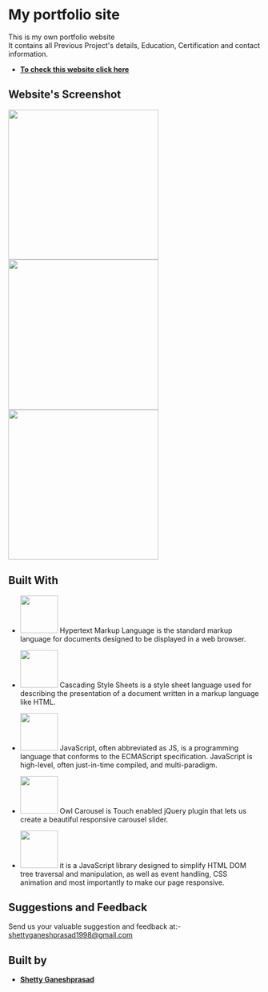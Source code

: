 # My portfolio site

This is my own portfolio website</br>
It contains all Previous Project's details, Education, Certification and contact information.

* [**To check this website click here**](https://shettyganeshprasad.netlify.app/)


## Website's Screenshot
<p>
  <img src="https://firebasestorage.googleapis.com/v0/b/sdmcet-assist.appspot.com/o/GitHub%20Readme%20App%20Screenshot%2Fweb1.jpg?alt=media&token=184fe2b0-8941-4c2a-aba9-cb762e55f375" width="300">
   <img src="https://firebasestorage.googleapis.com/v0/b/sdmcet-assist.appspot.com/o/GitHub%20Readme%20App%20Screenshot%2Fweb2.jpg?alt=media&token=bc458df2-6f62-443f-89d3-47fd544be696" width="300">
   <img src="https://firebasestorage.googleapis.com/v0/b/sdmcet-assist.appspot.com/o/GitHub%20Readme%20App%20Screenshot%2Fweb3.jpg?alt=media&token=61859b6c-9a3d-4ad6-9d76-2f8f621eeff1" width="300">
</p>

## Built With 
* <img src="https://cdn.pixabay.com/photo/2017/08/05/11/16/logo-2582748_960_720.png" width="75"> Hypertext Markup Language is the standard markup language for documents designed to be displayed in a web browser. 

* <image src="https://cdn.pixabay.com/photo/2017/08/05/11/16/logo-2582747__340.png" width="75">    Cascading Style Sheets is a style sheet language used for describing the presentation of a document written in a markup language like HTML. 

* <image src="https://cdn.pixabay.com/photo/2015/04/23/17/41/javascript-736400__340.png" width="75">    JavaScript, often abbreviated as JS, is a programming language that conforms to the ECMAScript specification. JavaScript is high-level, often just-in-time compiled, and multi-paradigm.

* <image src="https://owlcarousel2.github.io/OwlCarousel2/assets/img/owl-logo.png" width="75">   Owl Carousel is Touch enabled jQuery plugin that lets us create a beautiful responsive carousel slider.

* <image src="https://miro.medium.com/max/570/1*QR2SBNwG75LyY5uwqWpN3A.png" width="75">   it is a JavaScript library designed to simplify HTML DOM tree traversal and manipulation, as well as event handling, CSS animation and most importantly to make our page responsive.


## Suggestions and Feedback
Send us your valuable suggestion and feedback at:- shettyganeshprasad1998@gmail.com 


## Built by
* [**Shetty Ganeshprasad**](https://github.com/ganeshShetty98/)





